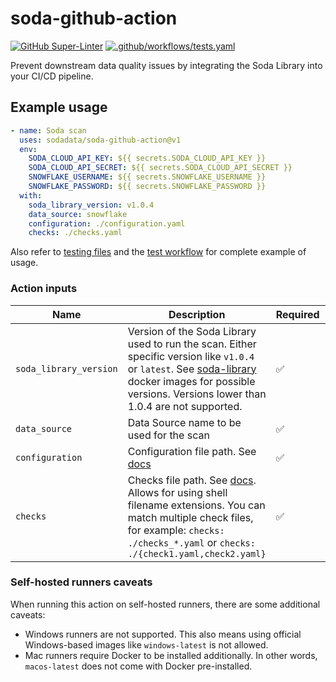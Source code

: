 # soda-github-action
[![GitHub Super-Linter](https://github.com/sodadata/soda-github-action/actions/workflows/linter.yml/badge.svg)](https://github.com/marketplace/actions/super-linter)
[![.github/workflows/tests.yaml](https://github.com/sodadata/soda-github-action/actions/workflows/tests.yaml/badge.svg)](https://github.com/sodadata/soda-github-action/actions/workflows/tests.yaml)

Prevent downstream data quality issues by integrating the Soda Library into your CI/CD pipeline.

## Example usage

```yaml
- name: Soda scan
  uses: sodadata/soda-github-action@v1
  env:
    SODA_CLOUD_API_KEY: ${{ secrets.SODA_CLOUD_API_KEY }}
    SODA_CLOUD_API_SECRET: ${{ secrets.SODA_CLOUD_API_SECRET }}
    SNOWFLAKE_USERNAME: ${{ secrets.SNOWFLAKE_USERNAME }}
    SNOWFLAKE_PASSWORD: ${{ secrets.SNOWFLAKE_PASSWORD }}
  with:
    soda_library_version: v1.0.4
    data_source: snowflake
    configuration: ./configuration.yaml
    checks: ./checks.yaml
```
Also refer to [testing files](https://github.com/sodadata/soda-github-action/tree/main/testing) and the [test workflow](https://github.com/sodadata/soda-github-action/blob/main/.github/workflows/tests.yaml) for complete example of usage.


### Action inputs
| Name | Description | Required | Default |
| --- | --- | --- | --- |
| `soda_library_version` | Version of the Soda Library used to run the scan. Either specific version like `v1.0.4` or `latest`. See [soda-library](https://hub.docker.com/r/sodadata/soda-library/tags) docker images for possible versions. Versions lower than 1.0.4 are not supported. | ✅ | - |
| `data_source` | Data Source name to be used for the scan | ✅ | - |
| `configuration` | Configuration file path. See [docs](https://docs.soda.io/soda-core/configuration.html) | ✅ | - |
| `checks` | Checks file path. See [docs](https://docs.soda.io/soda-core/scan-core.html#anatomy-of-a-scan-command). Allows for using shell filename extensions. You can match multiple check files, for example: `checks: ./checks_*.yaml` or `checks: ./{check1.yaml,check2.yaml}` | ✅ | - |

### Self-hosted runners caveats
When running this action on self-hosted runners, there are some additional caveats:

- Windows runners are not supported. This also means using official Windows-based images like `windows-latest` is not allowed.
- Mac runners require Docker to be installed additionally. In other words, `macos-latest` does not come with Docker pre-installed.